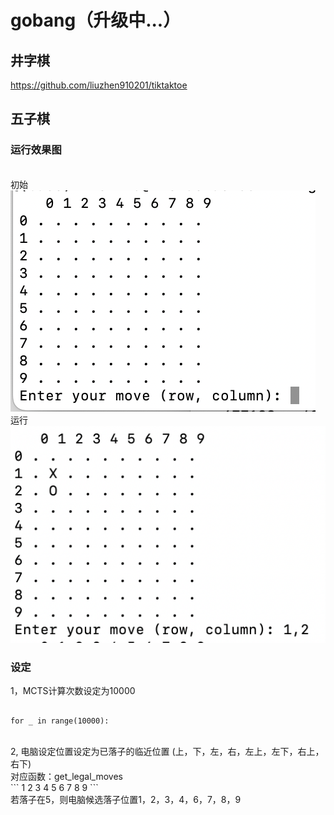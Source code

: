 # gobang（升级中...）
## 井字棋
https://github.com/liuzhen910201/tiktaktoe
## 五子棋
### 运行效果图
<br>初始<br>
![](https://github.com/liuzhen910201/gobang/blob/main/gobang1.png)
<br>
运行
<br>
![](https://github.com/liuzhen910201/gobang/blob/main/gobang2.png)

### 设定
1，MCTS计算次数设定为10000
<br>
```

for _ in range(10000):

```
 <br>
2, 电脑设定位置设定为已落子的临近位置 (上，下，左，右，左上，左下，右上，右下)
<br>
对应函数：get_legal_moves
<br>
```
1 2 3
4 5 6
7 8 9
```
 <br>
若落子在5，则电脑候选落子位置1，2，3，4，6，7，8，9
